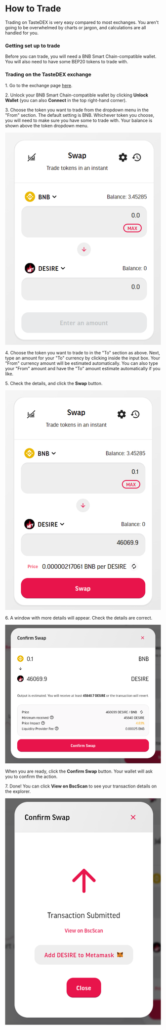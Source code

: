 # How to Trade

Trading on TasteDEX is very easy compared to most exchanges. You aren't going to be overwhelmed by charts or jargon, and calculations are all handled for you.

### Getting set up to trade

Before you can trade, you will need a BNB Smart Chain-compatible wallet. You will also need to have some BEP20 tokens to trade with.&#x20;

### Trading on the TasteDEX exchange

1\. Go to the exchange page [here](https://swap.tastenfts.com/swap).

2\. Unlock your BNB Smart Chain-compatible wallet by clicking **Unlock Wallet** (you can also **Connect** in the top right-hand corner).

3\. Choose the token you want to trade from the dropdown menu in the "From" section. The default setting is BNB. Whichever token you choose, you will need to make sure you have some to trade with. Your balance is shown above the token dropdown menu.

![](<../../.gitbook/assets/image (9).png>)

4\. Choose the token you want to trade to in the "To" section as above. Next, type an amount for your "To" currency by clicking inside the input box. Your "From" currency amount will be estimated automatically. You can also type your "From" amount and have the "To" amount estimate automatically if you like.

5\. Check the details, and click the **Swap** button.

![](<../../.gitbook/assets/image (15).png>)

6\. A window with more details will appear. Check the details are correct.

![](<../../.gitbook/assets/image (6).png>)

When you are ready, click the **Confirm Swap** button. Your wallet will ask you to confirm the action.

7\. Done! You can click **View on BscScan** to see your transaction details on the explorer.

![](<../../.gitbook/assets/image (3).png>)
